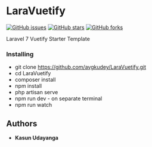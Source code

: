 # LaraVuetify
[![GitHub issues](https://img.shields.io/github/issues/avgkudey/LaraVuetify)](https://github.com/avgkudey/LaraVuetify/issues)
[![GitHub stars](https://img.shields.io/github/stars/avgkudey/LaraVuetify)](https://github.com/avgkudey/LaraVuetify/stargazers)
[![GitHub forks](https://img.shields.io/github/forks/avgkudey/LaraVuetify)](https://github.com/avgkudey/LaraVuetify/network)

Laravel 7 Vuetify Starter Template

### Installing
* git clone https://github.com/avgkudey/LaraVuetify.git
* cd LaraVuetify
* composer install
* npm install
* php artisan serve
* npm run dev - on separate terminal
* npm run watch


## Authors

* **Kasun Udayanga** 